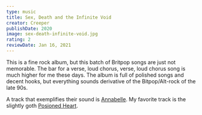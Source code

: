 ```yaml
---
type: music
title: Sex, Death and the Infinite Void
creator: Creeper
publishDate: 2020
image: sex-death-infinite-void.jpg
rating: 2
reviewDate: Jan 16, 2021
---
```


This is a fine rock album, but this batch of Britpop songs are just not memorable. The bar for a verse, loud chorus, verse, loud chorus song is much higher for me these days. The album is full of polished songs and decent hooks, but everything sounds derivative of the Bitpop/Alt-rock of the late 90s.

A track that exemplifies their sound is [Annabelle](https://www.youtube.com/watch?v=j6dORf4EVMc&ab_channel=Creeper). My favorite track is the slightly goth [Posioned Heart](https://www.youtube.com/watch?v=cbgQV4ME174).
